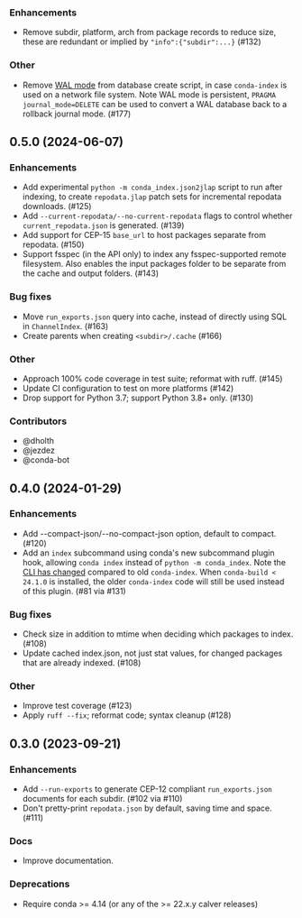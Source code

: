 [//]: # (current developments)

### Enhancements

* Remove subdir, platform, arch from package records to reduce size, these are
  redundant or implied by `"info":{"subdir":...}` (#132)

### Other

* Remove [WAL mode](https://www.sqlite.org/wal.html) from database create
  script, in case `conda-index` is used on a network file system. Note WAL mode
  is persistent, `PRAGMA journal_mode=DELETE` can be used to convert a WAL
  database back to a rollback journal mode. (#177)

## 0.5.0 (2024-06-07)

### Enhancements

* Add experimental `python -m conda_index.json2jlap` script to run after
  indexing, to create `repodata.jlap` patch sets for incremental repodata
  downloads. (#125)
* Add `--current-repodata/--no-current-repodata` flags to control whether
  `current_repodata.json` is generated. (#139)
* Add support for CEP-15 ``base_url`` to host packages separate from repodata.
  (#150)
* Support fsspec (in the API only) to index any fsspec-supported remote
  filesystem. Also enables the input packages folder to be separate from the
  cache and output folders. (#143)

### Bug fixes

* Move `run_exports.json` query into cache, instead of directly using SQL in
  `ChannelIndex`. (#163)
* Create parents when creating `<subdir>/.cache` (#166)

### Other

* Approach 100% code coverage in test suite; reformat with ruff. (#145)
* Update CI configuration to test on more platforms (#142)
* Drop support for Python 3.7; support Python 3.8+ only. (#130)

### Contributors

* @dholth
* @jezdez
* @conda-bot



## 0.4.0 (2024-01-29)

### Enhancements

* Add --compact-json/--no-compact-json option, default to compact. (#120)
* Add an `index` subcommand using conda's new subcommand plugin hook, allowing
  `conda index` instead of `python -m conda_index`. Note the [CLI has
  changed](https://conda.github.io/conda-index/cli.html) compared to old
  `conda-index`. When `conda-build < 24.1.0` is installed, the older
  `conda-index` code will still be used instead of this plugin. (#81 via #131)

### Bug fixes

* Check size in addition to mtime when deciding which packages to
  index. (#108)
* Update cached index.json, not just stat values, for
  changed packages that are already indexed. (#108)

### Other

* Improve test coverage (#123)
* Apply `ruff --fix`; reformat code; syntax cleanup (#128)

## 0.3.0 (2023-09-21)

### Enhancements

* Add `--run-exports` to generate CEP-12 compliant `run_exports.json` documents
  for each subdir. (#102 via #110)
* Don't pretty-print `repodata.json` by default, saving time and space. (#111)

### Docs

* Improve documentation.

### Deprecations

* Require conda >= 4.14 (or any of the >= 22.x.y calver releases)
